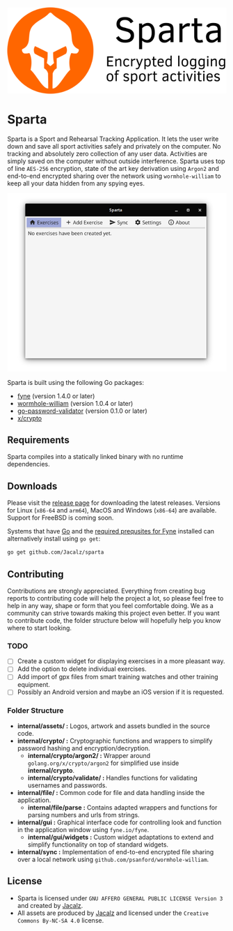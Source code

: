 <p align="center">
  <br /><img
    src="internal/assets/readme-card.png"
    alt="Sparta – Sport and Rehearsal Tracking Application"
  />
</p>

# Sparta

Sparta is a Sport and Rehearsal Tracking Application. It lets the user write down and save all sport activities safely and privately on the computer. No tracking and absolutely zero collection of any user data. Activities are simply saved on the computer without outside interference. Sparta uses top of line `AES-256` encryption, state of the art key derivation using `Argon2` and end-to-end encrypted sharing over the network using `wormhole-william` to keep all your data hidden from any spying eyes.

<p align="center">
  <img src="internal/assets/screenshot.png" />
</p>

Sparta is built using the following Go packages:

- [fyne](https://github.com/fyne-io/fyne) (version 1.4.0 or later)
- [wormhole-william](https://github.com/psanford/wormhole-william) (version 1.0.4 or later)
- [go-password-validator](https://github.com/lane-c-wagner/go-password-validator) (version 0.1.0 or later)
- [x/crypto](https://golang.org/x/crypto)

## Requirements

Sparta compiles into a statically linked binary with no runtime dependencies.

## Downloads

Please visit the [release page](https://github.com/Jacalz/sparta/releases) for downloading the latest releases.
Versions for Linux (`x86-64` and `arm64`), MacOS and Windows (`x86-64`) are available. Support for FreeBSD is coming soon.

Systems that have [Go](https://golang.org) and the [required prequsites for Fyne](https://fyne.io/develop/) installed can alternatively install using `go get`:
```bash
go get github.com/Jacalz/sparta
```

## Contributing

Contributions are strongly appreciated. Everything from creating bug reports to contributing code will help the project a lot, so please feel free to help in any way, shape or form that you feel comfortable doing. We as a community can strive towards making this project even better. If you want to contribute code, the folder structure below will hopefully help you know where to start looking.

### TODO
- [ ] Create a custom widget for displaying exercises in a more pleasant way.
- [ ] Add the option to delete individual exercises.
- [ ] Add import of gpx files from smart training watches and other training equipment.
- [ ] Possibly an Android version and maybe an iOS version if it is requested.

### Folder Structure
- **internal/assets/ :** Logos, artwork and assets bundled in the source code.
- **internal/crypto/ :** Cryptographic functions and wrappers to simplify password hashing and encryption/decryption.
  - **internal/crypto/argon2/ :** Wrapper around `golang.org/x/crypto/argon2` for simplified use inside **internal/crypto**.
  - **internal/crypto/validate/ :** Handles functions for validating usernames and passwords.
- **internal/file/ :** Common code for file and data handling inside the application.
  - **internal/file/parse :** Contains adapted wrappers and functions for parsing numbers and urls from strings.
- **internal/gui :** Graphical interface code for controlling look and function in the application window using `fyne.io/fyne`.
  - **internal/gui/widgets :** Custom widget adaptations to extend and simplify functionality on top of standard widgets.
- **internal/sync :** Implementation of end-to-end encrypted file sharing over a local network using `github.com/psanford/wormhole-william`.
  
## License
- Sparta is licensed under `GNU AFFERO GENERAL PUBLIC LICENSE Version 3` and created by [Jacalz](https://github.com/jacalz).
- All assets are produced by [Jacalz](https://github.com/jacalz) and licensed under the `Creative Commons By-NC-SA 4.0` license.

